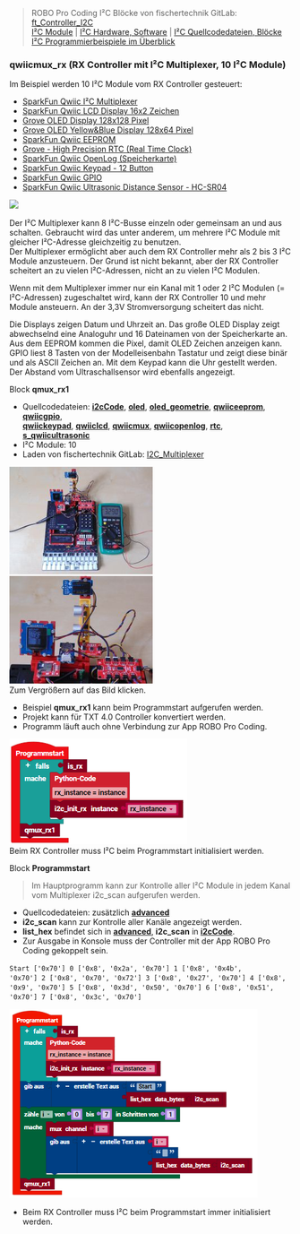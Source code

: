 
> ROBO Pro Coding I²C Blöcke von fischertechnik GitLab: [ft_Controller_I2C](https://git.fischertechnik-cloud.com/i2c/ft_Controller_I2C)\
> [I²C Module](https://elssner.github.io/ft-Controller-I2C/#tabelle-1) |
[I²C Hardware, Software](https://elssner.github.io/ft-Controller-I2C/#ic) |
[I²C Quellcodedateien, Blöcke](https://elssner.github.io/ft-Controller-I2C/#beschreibung-der-quellcodedateien-alphabetisch-geordnet)\
[I²C Programmierbeispiele im Überblick](../examples)


### qwiicmux_rx (RX Controller mit I²C Multiplexer, 10 I²C Module)

Im Beispiel werden 10 I²C Module vom RX Controller gesteuert: 

* [SparkFun Qwiic I²C Multiplexer](https://www.sparkfun.com/products/16784)
* [SparkFun Qwiic LCD Display 16x2 Zeichen](https://www.sparkfun.com/products/16397)
* [Grove OLED Display 128x128 Pixel](https://wiki.seeedstudio.com/Grove-OLED-Display-1.12-SH1107_V3.0)
* [Grove OLED Yellow&Blue Display 128x64 Pixel](https://wiki.seeedstudio.com/Grove-OLED-Yellow&Blue-Display-0.96-SSD1315_V1.0)
* [SparkFun Qwiic EEPROM](https://www.sparkfun.com/products/18355)
* [Grove - High Precision RTC (Real Time Clock)](https://wiki.seeedstudio.com/Grove_High_Precision_RTC)
* [SparkFun Qwiic OpenLog (Speicherkarte)](https://www.sparkfun.com/products/15164)
* [SparkFun Qwiic Keypad - 12 Button](https://www.sparkfun.com/products/15290)
* [SparkFun Qwiic GPIO](https://www.sparkfun.com/products/17047)
* [SparkFun Qwiic Ultrasonic Distance Sensor - HC-SR04](https://www.sparkfun.com/products/17777)

![](https://www.sparkfun.com/media/catalog/product/cache/4f365a5b84e37eacc7210a613b94a243/1/6/16784-SparkFun_Qwiic_Mux_Breakout_V2_-_8_Channel__TCA9548A_-01.jpg)

Der I²C Multiplexer kann 8 I²C-Busse einzeln oder gemeinsam an und aus schalten. Gebraucht wird das unter anderem, um mehrere I²C Module mit gleicher I²C-Adresse gleichzeitig zu benutzen.\
Der Multiplexer ermöglicht aber auch dem RX Controller mehr als 2 bis 3 I²C Module anzusteuern. Der Grund ist nicht bekannt, aber der RX Controller scheitert an zu vielen I²C-Adressen, nicht an zu vielen I²C Modulen.

Wenn mit dem Multiplexer immer nur ein Kanal mit 1 oder 2 I²C Modulen (= I²C-Adressen) zugeschaltet wird, kann der RX Controller 10 und mehr Module ansteuern. An der 3,3V Stromversorgung scheitert das nicht.
<!--
Im Beispiel werden 10 I²C Module vom RX Controller gesteuert: Der [Multiplexer](https://www.sparkfun.com/products/16784) selbst, [LCD-Display](https://www.sparkfun.com/products/16397), 
[OLED 128x128 Display](https://wiki.seeedstudio.com/Grove-OLED-Display-1.12-SH1107_V3.0), [OLED 128x64 Display](https://wiki.seeedstudio.com/Grove-OLED-Yellow&Blue-Display-0.96-SSD1315_V1.0), 
[EEPROM](https://www.sparkfun.com/products/18355), [RTC](https://wiki.seeedstudio.com/Grove_High_Precision_RTC), [Speicherkarte](https://www.sparkfun.com/products/15164), 
[Keypad](https://www.sparkfun.com/products/15290), [GPIO](https://www.sparkfun.com/products/17047), [Ultraschallsensor](https://www.sparkfun.com/products/17777).
-->
Die Displays zeigen Datum und Uhrzeit an. Das große OLED Display zeigt abwechselnd eine Analoguhr und 16 Dateinamen von der Speicherkarte an. Aus dem EEPROM kommen die Pixel, damit OLED Zeichen anzeigen kann.
GPIO liest 8 Tasten von der Modelleisenbahn Tastatur und zeigt diese binär und als ASCII Zeichen an. Mit dem Keypad kann die Uhr gestellt werden. Der Abstand vom Ultraschallsensor wird ebenfalls angezeigt.

<a name="qmux_rx1"></a>
Block **qmux_rx1**


* Quellcodedateien: **[i2cCode](../#i2ccodepy)**, **[oled](../#oledpy)**, **[oled_geometrie](../#oled_geometriepy)**, **[qwiiceeprom](../#qwiiceeprompy)**, **[qwiicgpio](../#qwiicgpiopy)**,\
**[qwiickeypad](../#qwiickeypadpy)**, **[qwiiclcd](../#qwiiclcdpy)**, **[qwiicmux](../#qwiicmuxpy)**, **[qwiicopenlog](../#qwiicopenlogpy)**, **[rtc](../#rtcpy)**, **[s_qwiicultrasonic](../#s_qwiicultrasonicpy)**
* I²C Module: 10
* Laden von fischertechnik GitLab: [I2C_Multiplexer](https://git.fischertechnik-cloud.com/i2c/I2C_Multiplexer)

[![](DSC00409_256.JPG)](DSC00409.JPG) [![](DSC00415_256.JPG)](DSC00415.JPG)\
Zum Vergrößern auf das Bild klicken.

* Beispiel **qmux_rx1** kann beim Programmstart aufgerufen werden.
* Projekt kann für TXT 4.0 Controller konvertiert werden.
* Programm läuft auch ohne Verbindung zur App ROBO Pro Coding.

![](qmux_rx1.png)\
Beim RX Controller muss I²C beim Programmstart initialisiert werden.

Block **Programmstart**

> Im Hauptprogramm kann zur Kontrolle aller I²C Module in jedem Kanal vom Multiplexer i2c_scan aufgerufen werden.

* Quellcodedateien: zusätzlich **[advanced](../#advancedpy)**
* **i2c_scan** kann zur Kontrolle aller Kanäle angezeigt werden.
* **list_hex** befindet sich in **[advanced](../#advancedpy)**, **i2c_scan** in **[i2cCode](../#i2ccodepy)**.
* Zur Ausgabe in Konsole muss der Controller mit der App ROBO Pro Coding gekoppelt sein.

<code>Start ['0x70']
0 ['0x8', '0x2a', '0x70']
1 ['0x8', '0x4b', '0x70']
2 ['0x8', '0x70', '0x72']
3 ['0x8', '0x27', '0x70']
4 ['0x8', '0x9', '0x70']
5 ['0x8', '0x3d', '0x50', '0x70']
6 ['0x8', '0x51', '0x70']
7 ['0x8', '0x3c', '0x70']</code>

![](qmux_rx1_hp.png)
* Beim RX Controller muss I²C beim Programmstart immer initialisiert werden.
